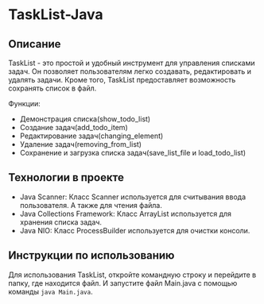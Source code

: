 # TaskList-Java
## Описание
TaskList - это простой и удобный инструмент для управления списками задач. Он позволяет пользователям легко создавать, редактировать и удалять задачи. Кроме того, TaskList предоставляет возможность сохранять список в файл.

Функции:
 - Демонстрация списка(show_todo_list)
 - Создание задач(add_todo_item)
 - Редактирование задач(changing_element)
 - Удаление задач(removing_from_list)
 - Сохранение и загрузка списка задач(save_list_file и load_todo_list)

## Технологии в проекте
 - Java Scanner: Класс Scanner используется для считывания ввода пользователя. А также для чтения файла.
 - Java Collections Framework: Класс ArrayList используется для хранения списка задач.
 - Java NIO: Класс ProcessBuilder используется для очистки консоли.


## Инструкции по использованию
Для использования TaskList, откройте командную строку и перейдите в папку, где находится файл. И запустите файл Main.java с помощью команды ```java Main.java```.
